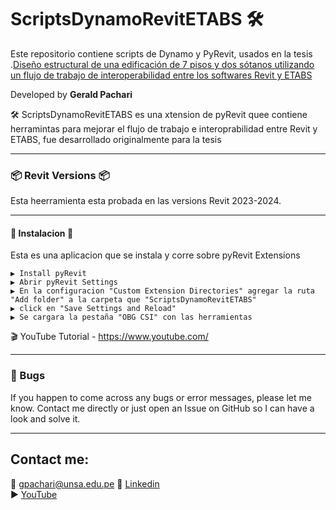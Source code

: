 # ScriptsDynamoRevitETABS 🛠 
Este repositorio contiene scripts de Dynamo y PyRevit, usados en la tesis .[Diseño estructural de una edificación de 7 pisos y dos sótanos utilizando un flujo de trabajo de interoperabilidad entre los softwares Revit y ETABS](https://repositorio.unsa.edu.pe/https://repositorio.unsa.edu.pe/)


Developed by **Gerald Pachari**  

🛠 ScriptsDynamoRevitETABS es una xtension de pyRevit quee contiene herramintas para mejorar el flujo de trabajo e interoprabilidad entre Revit y ETABS,
fue desarrollado originalmente para la tesis 

---
### 📦 Revit Versions 📦
Esta heerramienta esta probada en las versions Revit 2023-2024.

---
#### 💠 Instalacion 💠 
Esta es una aplicacion que se instala y corre sobre pyRevit Extensions

    ▶ Install pyRevit  
    ▶ Abrir pyRevit Settings 
    ▶ En la configuracion "Custom Extension Directories" agregar la ruta "Add folder" a la carpeta que "ScriptsDynamoRevitETABS"
    ▶ click en "Save Settings and Reload"
    ▶ Se cargara la pestaña "OBG CSI" con las herramientas

🎬 YouTube Tutorial - https://www.youtube.com/

---
### 🐛 Bugs
If you happen to come across any bugs or error messages, please let me know. 
Contact me directly or just open an Issue on GitHub so I can have a look and solve it.

---

## Contact me:
📨  gpachari@unsa.edu.pe 
🤵  [Linkedin ](https://www.linkedin.com/in/gpacharim/)  
▶   [YouTube](https://youtube.com/@geraldpacharimillio?si=Qj8lRVI8fHIgAi8f)

